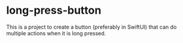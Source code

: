 # long-press-button

This is a project to create a button (preferably in SwiftUI) that can do multiple actions when it is long pressed.
